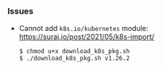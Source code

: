 

### Issues

- Cannot add `k8s.io/kubernetes` module:
  https://suraj.io/post/2021/05/k8s-import/
    ```
    $ chmod u+x download_k8s_pkg.sh
    $ ./download_k8s_pkg.sh v1.26.2
    ```
